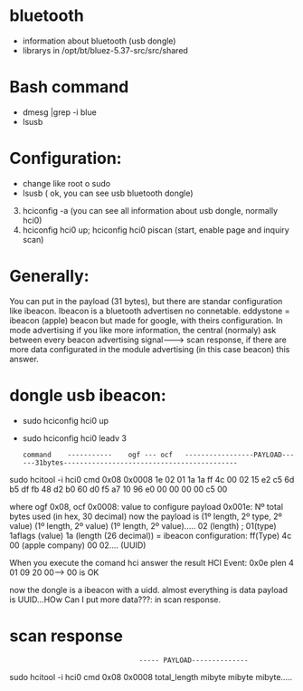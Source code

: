 # bluetooth
- information about bluetooth (usb dongle)
- librarys in /opt/bt/bluez-5.37-src/src/shared

# Bash command
- dmesg |grep -i blue
- lsusb


# Configuration:

- change like root o sudo
- lsusb ( ok, you can see usb bluetooth dongle)
3. hciconfig -a (you can see all information about usb dongle, normally hci0)
4. hciconfig hci0 up; hciconfig hci0 piscan (start, enable page and inquiry scan)

# Generally:
You can put in the payload (31 bytes), but there are standar configuration like ibeacon. Ibeacon is a bluetooth advertisen no connetable. eddystone = ibeacon (apple) beacon but made for google, with theirs configuration. 
In mode advertising if you like more information, the central (normaly) ask between every beacon advertising signal---> scan response, if there are more data configurated in the module advertising (in this case beacon) this answer.

# dongle usb ibeacon:
- sudo hciconfig hci0 up
- sudo hciconfig hci0 leadv 3

      command    -----------    ogf --- ocf   -----------------PAYLOAD------31bytes-------------------------------------------     
      
sudo hcitool -i hci0 cmd 0x08 0x0008 1e 02 01 1a 1a ff 4c 00 02 15 e2 c5 6d b5 df fb 48 d2 b0 60 d0 f5 a7 10 96 e0 00 00 00 00 c5 00

where  ogf 0x08, ocf 0x0008:  value to configure payload 
      0x001e: Nº total bytes used (in hex, 30 decimal)
      now the payload is (1º length, 2º type, 2º value) (1º length, 2º value) (1º length, 2º value)..... 
      02 (length) ; 01(type)  1aflags (value)
      1a (length (26 decimal)) = ibeacon configuration: ff(Type) 4c 00 (apple company) 00 02.... (UUID) 
      
When you execute the comand hci answer the result 
HCI Event: 0x0e plen 4
  01 09 20 00--> 00 is OK

now the dongle is a ibeacon with a uidd. almost everything is data payload is UUID...HOw Can I put more data???: in scan response. 
# scan response
                                    ----- PAYLOAD--------------
sudo hcitool -i hci0 cmd 0x08 0x0008 total_length mibyte mibyte mibyte.....
